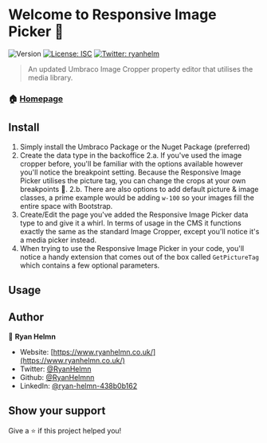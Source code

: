 # Welcome to Responsive Image Picker 👋
![Version](https://img.shields.io/badge/version-1.0.0-blue.svg?cacheSeconds=2592000)
[![License: ISC](https://img.shields.io/badge/License-ISC-yellow.svg)](#)
[![Twitter: ryanhelm](https://img.shields.io/twitter/follow/ryanhelmn.svg?style=social)](https://twitter.com/ryanhelmn)

> An updated Umbraco Image Cropper property editor that utilises the media library.

### 🏠 [Homepage](https://www.ryanhelmn.co.uk/portfolio/responsive-image-picker-umbraco-package/)

## Install

1. Simply install the Umbraco Package or the Nuget Package (preferred)
2. Create the data type in the backoffice
2.a. If you've used the image cropper before, you'll be familiar with the options available however you'll notice the breakpoint setting. Because the Responsive Image Picker utilises the picture tag, you can change the crops at your own breakpoints 🧙‍.
2.b. There are also options to add default picture & image classes, a prime example would be adding ``w-100`` so your images fill the entire space with Bootstrap.
3. Create/Edit the page you've added the Responsive Image Picker data type to and give it a whirl. In terms of usage in the CMS it functions exactly the same as the standard Image Cropper, except you'll notice it's a media picker instead.
4. When trying to use the Responsive Image Picker in your code, you'll notice a handy extension that comes out of the box called ``GetPictureTag`` which contains a few optional parameters.


## Usage


## Author

👤 **Ryan Helmn**

* Website: [https://www.ryanhelmn.co.uk/](https://www.ryanhelmn.co.uk/)
* Twitter: [@RyanHelmn](https://twitter.com/ryanhelmn)
* Github: [@RyanHelmnn](https://github.com/RyanHelmn)
* LinkedIn: [@ryan-helmn-438b0b162](https://linkedin.com/in/ryan-helmn-438b0b162)

## Show your support

Give a ⭐️ if this project helped you!